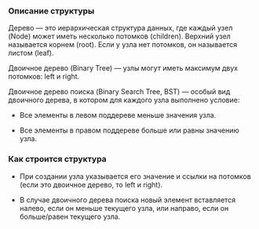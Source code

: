 ### Описание структуры
Дерево — это иерархическая структура данных, где каждый узел (Node) может иметь несколько потомков (children). Верхний узел называется корнем (root). Если у узла нет потомков, он называется листом (leaf).

Двоичное дерево (Binary Tree) — узлы могут иметь максимум двух потомков: left и right.

Двоичное дерево поиска (Binary Search Tree, BST) — особый вид двоичного дерева, в котором для каждого узла выполнено условие:

- Все элементы в левом поддереве меньше значения узла.

- Все элементы в правом поддереве больше или равны значению узла.

### Как строится структура
- При создании узла указывается его значение и ссылки на потомков (если это двоичное дерево, то left и right).

- В случае двоичного дерева поиска новый элемент вставляется налево, если он меньше текущего узла, или направо, если он больше/равен текущего узла.